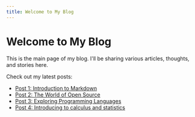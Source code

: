 ```yaml
---
title: Welcome to My Blog
---
```


# Welcome to My Blog

This is the main page of my blog. I'll be sharing various articles, thoughts, and stories here.

Check out my latest posts:

- [Post 1: Introduction to Markdown](articles/article1.md)
- [Post 2: The World of Open Source](articles/article2.md)
- [Post 3: Exploring Programming Languages](articles/article3.md)
- [Post 4: Introducing to calculus and statistics](articles/statistics.md)

